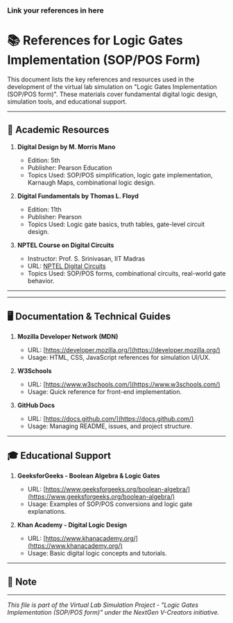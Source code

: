 ### Link your references in here
# 📚 References for Logic Gates Implementation (SOP/POS Form)

This document lists the key references and resources used in the development of the virtual lab simulation on "Logic Gates Implementation (SOP/POS form)". These materials cover fundamental digital logic design, simulation tools, and educational support.

---

## 📘 Academic Resources

1. **Digital Design by M. Morris Mano**
   - Edition: 5th
   - Publisher: Pearson Education
   - Topics Used: SOP/POS simplification, logic gate implementation, Karnaugh Maps, combinational logic design.

2. **Digital Fundamentals by Thomas L. Floyd**
   - Edition: 11th
   - Publisher: Pearson
   - Topics Used: Logic gate basics, truth tables, gate-level circuit design.

3. **NPTEL Course on Digital Circuits**
   - Instructor: Prof. S. Srinivasan, IIT Madras
   - URL: [NPTEL Digital Circuits](https://nptel.ac.in/courses/117106086)
   - Topics Used: SOP/POS forms, combinational circuits, real-world gate behavior.

---



---

## 🖥️ Documentation & Technical Guides

1. **Mozilla Developer Network (MDN)**
   - URL: [https://developer.mozilla.org/](https://developer.mozilla.org/)
   - Usage: HTML, CSS, JavaScript references for simulation UI/UX.

2. **W3Schools**
   - URL: [https://www.w3schools.com/](https://www.w3schools.com/)
   - Usage: Quick reference for front-end implementation.

3. **GitHub Docs**
   - URL: [https://docs.github.com/](https://docs.github.com/)
   - Usage: Managing README, issues, and project structure.

---

## 🎓 Educational Support

1. **GeeksforGeeks - Boolean Algebra & Logic Gates**
   - URL: [https://www.geeksforgeeks.org/boolean-algebra/](https://www.geeksforgeeks.org/boolean-algebra/)
   - Usage: Examples of SOP/POS conversions and logic gate explanations.

2. **Khan Academy - Digital Logic Design**
   - URL: [https://www.khanacademy.org/](https://www.khanacademy.org/)
   - Usage: Basic digital logic concepts and tutorials.

---

## 📌 Note


---

*This file is part of the Virtual Lab Simulation Project - "Logic Gates Implementation (SOP/POS form)" under the NextGen V-Creators initiative.*
